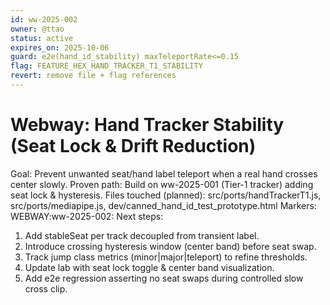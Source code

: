 ```yaml
---
id: ww-2025-002
owner: @ttao
status: active
expires_on: 2025-10-06
guard: e2e(hand_id_stability) maxTeleportRate<=0.15
flag: FEATURE_HEX_HAND_TRACKER_T1_STABILITY
revert: remove file + flag references
---
```

# Webway: Hand Tracker Stability (Seat Lock & Drift Reduction)
Goal: Prevent unwanted seat/hand label teleport when a real hand crosses center slowly.
Proven path: Build on ww-2025-001 (Tier-1 tracker) adding seat lock & hysteresis.
Files touched (planned): src/ports/handTrackerT1.js, src/ports/mediapipe.js, dev/canned_hand_id_test_prototype.html
Markers: WEBWAY:ww-2025-002:
Next steps:
1. Add stableSeat per track decoupled from transient label.
2. Introduce crossing hysteresis window (center band) before seat swap.
3. Track jump class metrics (minor|major|teleport) to refine thresholds.
4. Update lab with seat lock toggle & center band visualization.
5. Add e2e regression asserting no seat swaps during controlled slow cross clip.
